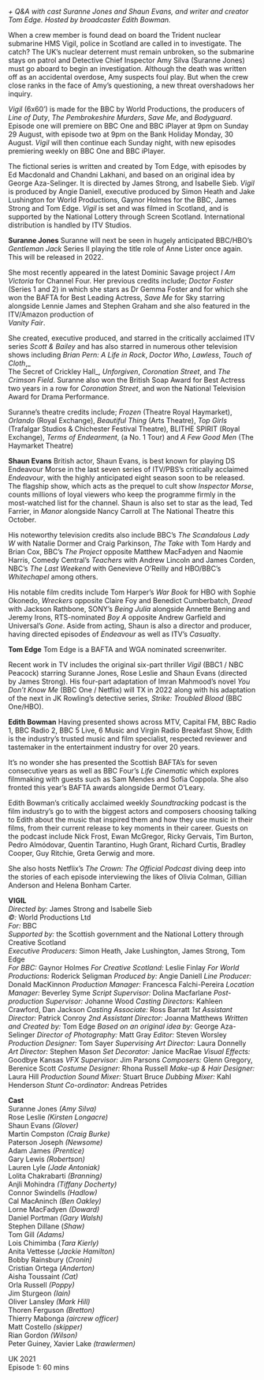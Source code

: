 
_+ Q&A with cast Suranne Jones and Shaun Evans, and writer and creator Tom Edge. Hosted by broadcaster Edith Bowman._

When a crew member is found dead on board the Trident nuclear submarine HMS Vigil, police in Scotland are called in to investigate. The catch? The UK’s nuclear deterrent must remain unbroken, so the submarine stays on patrol and Detective Chief Inspector Amy Silva (Suranne Jones) must go aboard to begin an investigation. Although the death was written off as an accidental overdose, Amy suspects foul play. But when the crew close ranks in the face of Amy’s questioning, a new threat overshadows her inquiry.

_Vigil_ (6x60’) is made for the BBC by World Productions, the producers of _Line of Duty_, _The Pembrokeshire Murders_, _Save Me_, and _Bodyguard_. Episode one will premiere on BBC One and BBC iPlayer at 9pm on Sunday 29 August, with episode two at 9pm on the Bank Holiday Monday, 30 August. _Vigil_ will then continue each Sunday night, with new episodes premiering weekly on BBC One and BBC iPlayer.

The fictional series is written and created by Tom Edge, with episodes by Ed Macdonald and Chandni Lakhani, and based on an original idea by George Aza-Selinger. It is directed by James Strong, and Isabelle Sieb. _Vigil_ is produced by Angie Daniell, executive produced by Simon Heath and Jake Lushington for World Productions, Gaynor Holmes for the BBC, James Strong and Tom Edge. _Vigil_ is set and was filmed in Scotland, and is supported by the National Lottery through Screen Scotland. International distribution is handled by ITV Studios.

**Suranne Jones**
Suranne will next be seen in hugely anticipated BBC/HBO’s _Gentleman Jack_ Series II playing the title role of Anne Lister once again. This will be released in 2022.

She most recently appeared in the latest Dominic Savage project _I Am Victoria_ for Channel Four. Her previous credits include; _Doctor Foster_ (Series 1 and 2) in which she stars as Dr Gemma Foster and for which she won the BAFTA for Best Leading Actress, _Save Me_ for Sky starring alongside Lennie James and Stephen Graham and she also featured in the ITV/Amazon production of  
_Vanity Fair_.

She created, executive produced, and starred in the critically acclaimed ITV series _Scott & Bailey_ and has also starred in numerous other television shows including _Brian Pern: A Life in Rock_, _Doctor Who_, _Lawless_, _Touch of Cloth_,_  
The Secret of Crickley Hall_, _Unforgiven_, _Coronation Street_, and _The Crimson Field_. Suranne also won the British Soap Award for Best Actress two years in a row for _Coronation Street_, and won the National Television Award for Drama Performance.

Suranne’s theatre credits include; _Frozen_ (Theatre Royal Haymarket), _Orlando_ (Royal Exchange), _Beautiful Thing_ (Arts Theatre), _Top Girls_ (Trafalgar Studios & Chichester Festival Theatre), BLITHE SPIRIT (Royal Exchange), _Terms of Endearment_, (a No. 1 Tour) and _A Few Good Men_ (The Haymarket Theatre)

**Shaun Evans**
British actor, Shaun Evans, is best known for playing DS Endeavour Morse in the last seven series of ITV/PBS’s critically acclaimed _Endeavour_, with the highly anticipated eight season soon to be released. The flagship show, which acts as the prequel to cult show _Inspector Morse_, counts millions of loyal viewers who keep the programme firmly in the most-watched list for the channel. Shaun is also set to star as the lead, Ted Farrier, in _Manor_ alongside Nancy Carroll at The National Theatre this October.

His noteworthy television credits also include BBC’s _The Scandalous Lady W_ with Natalie Dormer and Craig Parkinson, _The Take_ with Tom Hardy and Brian Cox, BBC’s _The Project_ opposite Matthew MacFadyen and Naomie Harris, Comedy Central’s _Teachers_ with Andrew Lincoln and James Corden, NBC’s _The Last Weekend_ with Genevieve O’Reilly and HBO/BBC’s _Whitechapel_ among others.

His notable film credits include Tom Harper’s _War Book_ for HBO with Sophie Okonedo, _Wreckers_ opposite Claire Foy and Benedict Cumberbatch, _Dread_ with Jackson Rathbone, SONY’s _Being Julia_ alongside Annette Bening and Jeremy Irons, RTS-nominated _Boy A_ opposite Andrew Garfield and Universal’s _Gone_. Aside from acting, Shaun is also a director and producer, having directed episodes of _Endeavour_ as well as ITV’s _Casualty_.

**Tom Edge**
Tom Edge is a BAFTA and WGA nominated screenwriter.

Recent work in TV includes the original six-part thriller _Vigil_  (BBC1 / NBC Peacock) starring Suranne Jones, Rose Leslie and Shaun Evans (directed by James Strong). His four-part adaptation of Imran Mahmood’s novel _You Don’t Know Me_  (BBC One / Netflix) will TX in 2022 along with his adaptation of the next in JK Rowling’s detective series, _Strike: Troubled Blood_  (BBC One/HBO).

**Edith Bowman**
Having presented shows across MTV, Capital FM, BBC Radio 1, BBC Radio 2, BBC 5 Live, 6 Music and Virgin Radio Breakfast Show, Edith is the industry’s trusted music and film specialist, respected reviewer and tastemaker in the entertainment industry for over 20 years.

It’s no wonder she has presented the Scottish BAFTA’s for seven consecutive years as well as BBC Four’s _Life Cinematic_ which explores filmmaking with guests such as Sam Mendes and Sofia Coppola. She also fronted this year’s BAFTA awards alongside Dermot O’Leary.

Edith Bowman’s critically acclaimed weekly _Soundtracking_ podcast is the film industry’s go to with the biggest actors and composers choosing talking to Edith about the music that inspired them and how they use music in their films, from their current release to key moments in their career. Guests on the podcast include Nick Frost, Ewan McGregor, Ricky Gervais, Tim Burton, Pedro Almódovar, Quentin Tarantino, Hugh Grant, Richard Curtis, Bradley Cooper, Guy Ritchie, Greta Gerwig and more.

She also hosts Netflix’s _The Crown: The Official Podcast_ diving deep into the stories of each episode interviewing the likes of Olivia Colman, Gillian Anderson and Helena Bonham Carter.<br>


**VIGIL**<br>
_Directed by:_ James Strong and Isabelle Sieb<br>
_©:_ World Productions Ltd<br>
_For:_ BBC<br>
_Supported by:_ the Scottish government and the National Lottery through Creative Scotland<br>
_Executive Producers:_ Simon Heath, Jake Lushington,  James Strong,  Tom Edge<br>
_For BBC:_ Gaynor Holmes
_For Creative Scotland:_ Leslie Finlay
_For World Productions:_ Roderick Seligman
_Produced by:_ Angie Daniell
_Line Producer:_ Donald MacKinnon
_Production Manager:_ Francesca Falchi-Pereira
_Location Manager:_ Beverley Syme
_Script Supervisor:_ Dolina Macfarlane
_Post-production Supervisor:_ Johanne Wood
_Casting Directors:_ Kahleen Crawford, Dan Jackson
_Casting Associate:_ Ross Barratt
_1st Assistant Director:_ Patrick Conroy
_2nd Assistant Director:_ Joanna Matthews
_Written and Created by:_ Tom Edge
_Based on an original idea by:_ George Aza-Selinger
_Director of Photography:_ Matt Gray
_Editor:_ Steven Worsley
_Production Designer:_ Tom Sayer
_Supervising Art Director:_ Laura Donnelly
_Art Director:_ Stephen Mason
_Set Decorator:_ Janice MacRae
_Visual Effects:_ Goodbye Kansas
_VFX Supervisor:_ Jim Parsons
_Composers:_ Glenn Gregory, Berenice Scott
_Costume Designer:_ Rhona Russell
_Make-up & Hair Designer:_ Laura Hill
_Production Sound Mixer:_ Stuart Bruce
_Dubbing Mixer:_ Kahl Henderson
_Stunt Co-ordinator:_ Andreas Petrides

**Cast**<br>
Suranne Jones _(Amy Silva)_<br>
Rose Leslie _(Kirsten Longacre)_<br>
Shaun Evans _(Glover)_<br>
Martin Compston _(Craig Burke)_<br>
Paterson Joseph _(Newsome)_<br>
Adam James _(Prentice)_<br>
Gary Lewis _(Robertson)_<br>
Lauren Lyle _(Jade Antoniak)_<br>
Lolita Chakrabarti _(Branning)_<br>
Anjli Mohindra _(Tiffany Docherty)_<br>
Connor Swindells _(Hadlow)_<br>
Cal MacAninch _(Ben Oakley)_<br>
Lorne MacFadyen _(Doward)_<br>
Daniel Portman _(Gary Walsh)_<br>
Stephen Dillane (_Shaw)_<br>
Tom Gill _(Adams)_<br>
Lois Chimimba (_Tara Kierly)_<br>
Anita Vettesse (_Jackie Hamilton)_<br>
Bobby Rainsbury (_Cronin)_<br>
Cristian Ortega (_Anderton)_<br>
Aisha Toussaint _(Cat)_<br>
Orla Russell _(Poppy)_<br>
Jim Sturgeon _(Iain)_<br>
Oliver Lansley _(Mark Hill)_<br>
Thoren Ferguson _(Bretton)_<br>
Thierry Mabonga _(aircrew officer)_<br>
Matt Costello _(skipper)_<br>
Rian Gordon _(Wilson)_<br>
Peter Guiney, Xavier Lake _(trawlermen)_<br>

UK 2021<br>
Episode 1: 60 mins<br>
<!--stackedit_data:
eyJoaXN0b3J5IjpbNjA0NTUwNDddfQ==
-->